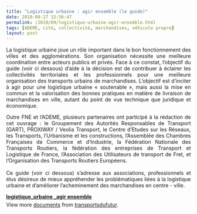 ```yaml
---
title: "Logistique urbaine : agir ensemble (le guide)"
date: 2010-09-27 15:56:47
permalink: /2010/09/logistique-urbaine-agir-ensemble.html
tags: [ADEME, cité, collectivité, marchandises, véhicule propre]
layout: post
---
```


<p style="text-align: justify">La logistique urbaine joue un rôle important dans le bon fonctionnement des villes et des agglomérations. Son organisation nécessite une meilleure coordination entre acteurs publics et privés. Face à ce constat, l’objectif du guide (voir ci dessous) d’aide à la décision est de contribuer à éclairer les collectivités territoriales et les professionnels pour une meilleure organisation des transports urbains de marchandises. L’objectif est d’inciter à agir pour une logistique urbaine « soutenable », mais aussi la mise en commun et la valorisation des bonnes pratiques en matière de livraison de marchandises en ville, autant du point de vue technique que juridique et économique.</p> <p style="text-align: justify">Outre FNE et l’ADEME, plusieurs partenaires ont participé à la rédaction de cet ouvrage : le Groupement des Autorités Responsables de Transport (GART), PROXIWAY / Veolia Transport, le Centre d’Etudes sur les Réseaux, les Transports, l’Urbanisme et les constructions, l’Assemblée des Chambres Françaises de Commerce et d’Industrie, la Fédération Nationale des Transports Routiers, la fédération des entreprises de Transport et Logistique de France, l’Association des Utilisateurs de transport de Fret, et l’Organisation des Transports Routiers Européens.<br /><br />Ce guide (voir ci dessous) s’adresse aux associations, professionnels et élus désireux de mieux appréhender les problématiques liées à la logistique urbaine et d’améliorer l’acheminement des marchandises en centre - ville. </p>  <!--more-->   <div id="__ss_5296816" style="width: 477px"><strong style="margin: 12px 0 4px"><a href="http://www.slideshare.net/transportsdufutur/logistiqueurbaine-agir-ensemble" title="logistique_urbaine _agir ensemble">logistique_urbaine _agir ensemble</a></strong>        <div style="padding: 5px 0 12px">View more <a href="http://www.slideshare.net/">documents</a> from <a href="http://www.slideshare.net/transportsdufutur">transportsdufutur</a>.</div> </div>
